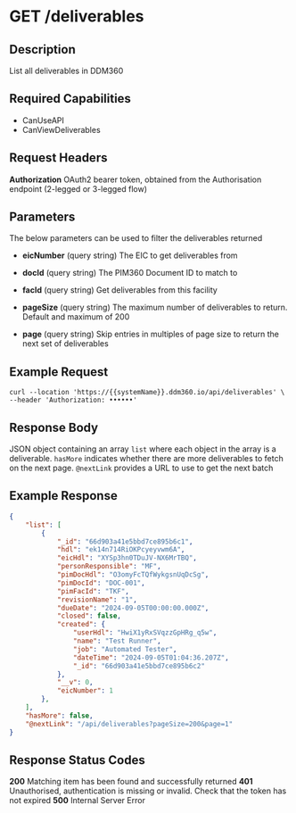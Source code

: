 # GET /deliverables

## Description
List all deliverables in DDM360

## Required Capabilities
* CanUseAPI
* CanViewDeliverables

## Request Headers

**Authorization** OAuth2 bearer token, obtained from the Authorisation endpoint (2-legged or 3-legged flow)

## Parameters
The below parameters can be used to filter the deliverables returned

* **eicNumber** (query string) The EIC to get deliverables from

* **docId** (query string) The PIM360 Document ID to match to

* **facId** (query string) Get deliverables from this facility

* **pageSize** (query string) The maximum number of deliverables to return. Default and maximum of 200

* **page** (query string) Skip entries in multiples of page size to return the next set of deliverables


## Example Request
```
curl --location 'https://{{systemName}}.ddm360.io/api/deliverables' \
--header 'Authorization: ••••••'
```

## Response Body
JSON object containing an array `list` where each object in the array is a deliverable. `hasMore` indicates whether there are more deliverables to fetch on the next page. `@nextLink` provides a URL to use to get the next batch

## Example Response
```JSON
{
    "list": [
        {
            "_id": "66d903a41e5bbd7ce895b6c1",
            "hdl": "ek14n714RiOKPcyeyvwm6A",
            "eicHdl": "XYSp3hn0TDuJV-NX6MrTBQ",
            "personResponsible": "MF",
            "pimDocHdl": "O3omyFcTQfWykgsnUqDcSg",
            "pimDocId": "DOC-001",
            "pimFacId": "TKF",
            "revisionName": "1",
            "dueDate": "2024-09-05T00:00:00.000Z",
            "closed": false,
            "created": {
                "userHdl": "HwiX1yRxSVqzzGpHRg_q5w",
                "name": "Test Runner",
                "job": "Automated Tester",
                "dateTime": "2024-09-05T01:04:36.207Z",
                "_id": "66d903a41e5bbd7ce895b6c2"
            },
            "__v": 0,
            "eicNumber": 1
        },
    ],
    "hasMore": false,
    "@nextLink": "/api/deliverables?pageSize=200&page=1"
}
```

## Response Status Codes
**200** Matching item has been found and successfully returned
**401** Unauthorised, authentication is missing or invalid. Check that the token has not expired
**500** Internal Server Error



